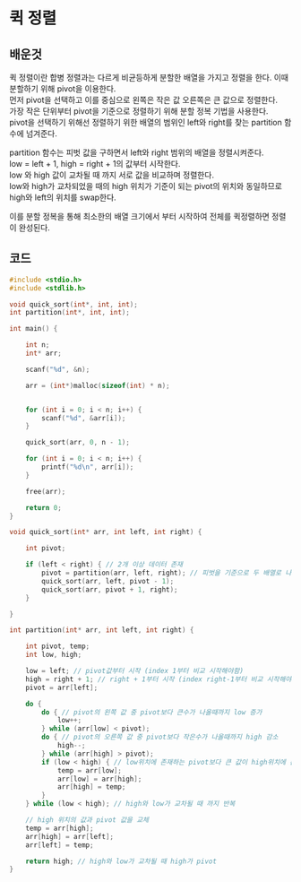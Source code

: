 # 퀵 정렬

## 배운것

퀵 정렬이란 합병 정렬과는 다르게 비균등하게 분할한 배열을 가지고 정렬을 한다. 이때 분할하기 위해 pivot을 이용한다.</br>
먼저 pivot을 선택하고 이를 중심으로 왼쪽은 작은 값 오른쪽은 큰 값으로 정렬한다.</br>
가장 작은 단위부터 pivot을 기준으로 정렬하기 위해 분할 정복 기법을 사용한다.</br>
pivot을 선택하기 위해선 정렬하기 위한 배열의 범위인 left와 right를 찾는 partition 함수에 넘겨준다.</br>

partition 함수는 피벗 값을 구하면서 left와 right 범위의 배열을 정렬시켜준다.</br>
low = left + 1, high = right + 1의 값부터 시작한다.</br>
low 와 high 값이 교차될 때 까지 서로 값을 비교하며 정렬한다.</br>
low와 high가 교차되었을 때의 high 위치가 기준이 되는 pivot의 위치와 동일하므로 high와 left의 위치를 swap한다.</br>

이를 분할 정복을 통해 최소한의 배열 크기에서 부터 시작하여 전체를 퀵정렬하면 정렬이 완성된다.</br>

## 코드

```C++
#include <stdio.h>
#include <stdlib.h>

void quick_sort(int*, int, int);
int partition(int*, int, int);

int main() {

	int n;
	int* arr;

	scanf("%d", &n);

	arr = (int*)malloc(sizeof(int) * n);


	for (int i = 0; i < n; i++) {
		scanf("%d", &arr[i]);
	}

	quick_sort(arr, 0, n - 1);

	for (int i = 0; i < n; i++) {
		printf("%d\n", arr[i]);
	}

	free(arr);

	return 0;
}

void quick_sort(int* arr, int left, int right) {

	int pivot;

	if (left < right) { // 2개 이상 데이터 존재
		pivot = partition(arr, left, right); // 피벗을 기준으로 두 배열로 나눔
		quick_sort(arr, left, pivot - 1);
		quick_sort(arr, pivot + 1, right);
	}

}

int partition(int* arr, int left, int right) {

	int pivot, temp;
	int low, high;

	low = left; // pivot값부터 시작 (index 1부터 비교 시작해야함)
	high = right + 1; // right + 1부터 시작 (index right-1부터 비교 시작해야함)
	pivot = arr[left];

	do {
		do { // pivot의 왼쪽 값 중 pivot보다 큰수가 나올때까지 low 증가
			low++;
		} while (arr[low] < pivot);
		do { // pivot의 오른쪽 값 중 pivot보다 작은수가 나올때까지 high 감소
			high--;
		} while (arr[high] > pivot);
		if (low < high) { // low위치에 존재하는 pivot보다 큰 값이 high위치에 존재하는 pivot보다 작은 값보다 낮은 위치에 존재하는 경우
			temp = arr[low];
			arr[low] = arr[high];
			arr[high] = temp;
		}
	} while (low < high); // high와 low가 교차될 때 까지 반복

	// high 위치의 값과 pivot 값을 교체
	temp = arr[high]; 
	arr[high] = arr[left];
	arr[left] = temp;

	return high; // high와 low가 교차될 때 high가 pivot
}
```